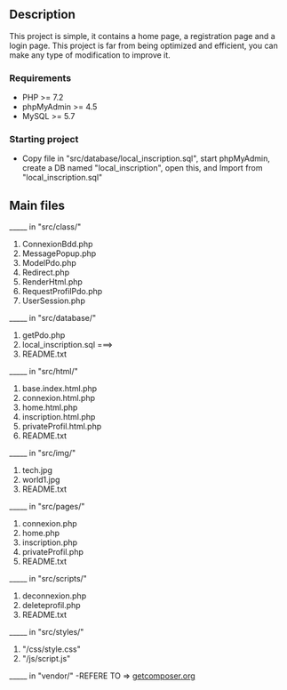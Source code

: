 
## Description
This project is simple, it contains a home page, a registration page and a login page.
This project is far from being optimized and efficient, you can make any type of modification to improve it.

### Requirements
* PHP >= 7.2
* phpMyAdmin >= 4.5
* MySQL >= 5.7

### Starting project
* Copy file in "src/database/local_inscription.sql", start phpMyAdmin, create a DB named "local_inscription", open this, and Import from "local_inscription.sql"

## Main files
_____ in "src/class/"
1. ConnexionBdd.php
2. MessagePopup.php
3. ModelPdo.php
4. Redirect.php
5. RenderHtml.php
6. RequestProfilPdo.php
7. UserSession.php

_____ in "src/database/"
1. getPdo.php
2. local_inscription.sql ===>
3. README.txt

_____ in "src/html/"
1. base.index.html.php
2. connexion.html.php
3. home.html.php
4. inscription.html.php
5. privateProfil.html.php
6. README.txt

_____ in "src/img/"
1. tech.jpg
2. world1.jpg
3. README.txt

_____ in "src/pages/"
1. connexion.php
2. home.php
3. inscription.php
4. privateProfil.php
5. README.txt

_____ in "src/scripts/"
1. deconnexion.php
2. deleteprofil.php
3. README.txt

_____ in "src/styles/"
1. "/css/style.css"
2. "/js/script.js"

_____ in "vendor/"
-REFERE TO => 
[getcomposer.org](https://getcomposer.org/doc/01-basic-usage.md)

